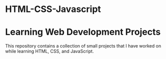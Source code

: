 # HTML-CSS-Javascript

# Learning Web Development Projects
This repository contains a collection of small projects that I have worked on while learning HTML, CSS, and JavaScript.





